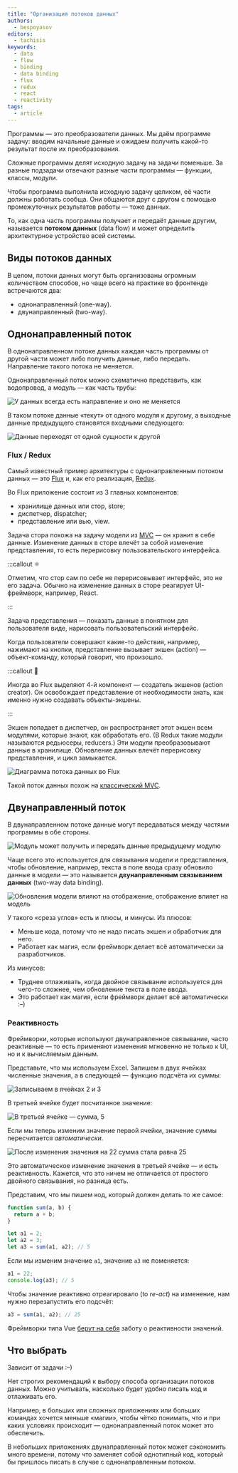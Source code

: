 ```yaml
---
title: "Организация потоков данных"
authors:
  - bespoyasov
editors:
  - tachisis
keywords:
  - data
  - flow
  - binding
  - data binding
  - flux
  - redux
  - react
  - reactivity
tags:
  - article
---
```


Программы — это преобразователи данных. Мы даём программе задачу: вводим начальные данные и ожидаем получить какой-то результат после их преобразования.

Сложные программы делят исходную задачу на задачи поменьше. За разные подзадачи отвечают разные части программы — функции, классы, модули.

Чтобы программа выполнила исходную задачу целиком, её части должны работать сообща. Они общаются друг с другом с помощью промежуточных результатов работы — тоже данных.

То, как одна часть программы получает и передаёт данные другим, называется **потоком данных** (data flow) и может определить архитектурное устройство всей системы.

## Виды потоков данных

В целом, потоки данных могут быть организованы огромным количеством способов, но чаще всего на практике во фронтенде встречаются два:

- однонаправленный (one-way).
- двунаправленный (two-way).

## Однонаправленный поток

В однонаправленном потоке данных каждая часть программы от другой части может либо получить данные, либо передать. Направление такого потока не меняется.

Однонаправленный поток можно схематично представить, как водопровод, а модуль — как часть трубы:

![У данных всегда есть направление и оно не меняется](images/data-flow-one-way.png)

В таком потоке данные «текут» от одного модуля к другому, а выходные данные предыдущего становятся входными следующего:

![Данные переходят от одной сущности к другой](images/data-flow-one-way-diagram.png)

### Flux / Redux

Самый известный пример архитектуры с однонаправленным потоком данных — это [Flux](https://facebook.github.io/flux/) и, как его реализация, [Redux](https://redux.js.org).

Во Flux приложение состоит из 3 главных компонентов:

- хранилище данных или стор, store;
- диспетчер, dispatcher;
- представление или вью, view.

Задача стора похожа на задачу модели из [MVC](/js/architecture-mvc) — он хранит в себе данные. Изменение данных в сторе влечёт за собой изменение представления, то есть перерисовку пользовательского интерфейса.

:::callout ⚛️

Отметим, что стор сам по себе не перерисовывает интерфейс, это не его задача. Обычно на изменение данных в сторе реагирует UI-фреймворк, например, React.

:::

Задача представления — показать данные в понятном для пользователя виде, нарисовать пользовательский интерфейс.

Когда пользователи совершают какие-то действия, например, нажимают на кнопки, представление вызывает экшен (action) — объект-команду, который говорит, что произошло.

:::callout 🤖

Иногда во Flux выделяют 4-й компонент — создатель экшенов (action creator). Он освобождает представление от необходимости знать, как именно нужно создавать объекты-экшены.

:::

Экшен попадает в диспетчер, он распространяет этот экшен всем модулями, которые знают, как обработать его. (В Redux такие модули называются редьюсеры, reducers.) Эти модули преобразовывают данные в хранилище. Обновление данных влечёт перерисовку представления, и цикл замыкается.

![Диаграмма потока данных во Flux](images/data-flow-flux.png)

Такой поток данных похож на [классический MVC](/js/architecture-mvc/#vzaimodeystvie-komponentov).

## Двунаправленный поток

В двунаправленном потоке данные могут передаваться между частями программы в обе стороны.

![Модуль может получить и передать данные предыдущему модулю](images/data-flow-two-way.png)

Чаще всего это используется для связывания модели и представления, чтобы обновление, например, текста в поле ввода сразу обновило данные в модели — это называется **двунаправленным связыванием данных** (two-way data binding).

![Обновления модели влияют на отображение, отображение влияет на модель](images/data-flow-data-binding.png)

У такого «среза углов» есть и плюсы, и минусы. Из плюсов:

- Меньше кода, потому что не надо писать экшен и обработчик для него.
- Работает как магия, если фреймворк делает всё автоматически за разработчиков.

Из минусов:

- Труднее отлаживать, когда двойное связывание используется для чего-то сложнее, чем обновление текста в поле ввода.
- Это работает как магия, если фреймворк делает всё автоматически :–)

### Реактивность

Фреймворки, которые используют двунаправленное связывание, часто реактивные — то есть применяют изменения мгновенно не только к UI, но и к вычисляемым данным.

Представьте, что мы используем Excel. Запишем в двух ячейках численные значения, а в следующей — функцию подсчёта их суммы:

![Записываем в ячейках 2 и 3](images/sum-1.png)

В третьей ячейке будет посчитанное значение:

![В третьей ячейке — сумма, 5](images/sum-2.png)

Если мы теперь изменим значение первой ячейки, значение суммы пересчитается _автоматически_.

![После изменения значения на 22 сумма стала равна 25](images/sum-3.png)

Это автоматическое изменение значения в третьей ячейке — и есть реактивность. Кажется, что это ничем не отличается от простого двойного связывания, но разница есть.

Представим, что мы пишем код, который должен делать то же самое:

```js
function sum(a, b) {
  return a + b;
}

let a1 = 2;
let a2 = 3;
let a3 = sum(a1, a2); // 5
```

Если мы изменим значение `a1`, значение `a3` не поменяется:

```js
a1 = 22;
console.log(a3); // 5
```

Чтобы значение реактивно отреагировало (to _re-act_) на изменение, нам нужно перезапустить его подсчёт:

```js
a3 = sum(a1, a2); // 25
```

Фреймворки типа Vue [берут на себя](https://v3.vuejs.org/guide/reactivity.html#how-vue-knows-what-code-is-running) заботу о реактивности значений.

## Что выбрать

Зависит от задачи :–)

Нет строгих рекомендаций к выбору способа организации потоков данных. Можно учитывать, насколько будет удобно писать код и отлаживать его.

Например, в больших или сложных приложениях или больших командах хочется меньше «магии», чтобы чётко понимать, что и при каких условиях происходит — однонаправленный поток может это обеспечить.

В небольших приложениях двунаправленный поток может сэкономить много времени, потому что заменяет собой однотипный код, который бы пришлось писать в случае с однонаправленным потоком.
